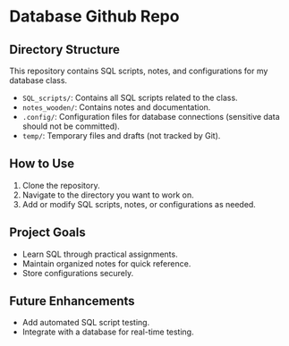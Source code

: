 # Database Github Repo

## Directory Structure
This repository contains SQL scripts, notes, and configurations for my database class. 
- `SQL_scripts/`: Contains all SQL scripts related to the class.
- `notes_wooden/`: Contains notes and documentation.
- `.config/`: Configuration files for database connections (sensitive data should not be committed).
- `temp/`: Temporary files and drafts (not tracked by Git).

## How to Use
1. Clone the repository.
2. Navigate to the directory you want to work on.
3. Add or modify SQL scripts, notes, or configurations as needed.

## Project Goals
- Learn SQL through practical assignments.
- Maintain organized notes for quick reference.
- Store configurations securely.

## Future Enhancements
- Add automated SQL script testing.
- Integrate with a database for real-time testing.

